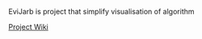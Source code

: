 EviJarb is project that simplify visualisation of algorithm

[Project Wiki](https://github.com/EviJabr/EviJabr/wiki)
